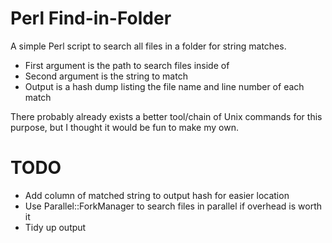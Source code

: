 # Perl Find-in-Folder
A simple Perl script to search all files in a folder for string matches.

 - First argument is the path to search files inside of
 - Second argument is the string to match
 - Output is a hash dump listing the file name and line number of each match

There probably already exists a better tool/chain of Unix commands for this purpose, but I thought it would be fun to make my own.

# TODO
- Add column of matched string to output hash for easier location
- Use Parallel::ForkManager to search files in parallel if overhead is worth it
- Tidy up output